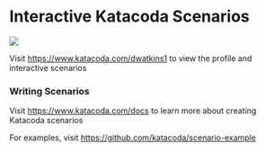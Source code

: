 # Interactive Katacoda Scenarios

[![](http://shields.katacoda.com/katacoda/dwatkins1/count.svg)](https://www.katacoda.com/dwatkins1 "Get your profile on Katacoda.com")

Visit https://www.katacoda.com/dwatkins1 to view the profile and interactive scenarios

### Writing Scenarios
Visit https://www.katacoda.com/docs to learn more about creating Katacoda scenarios

For examples, visit https://github.com/katacoda/scenario-example
